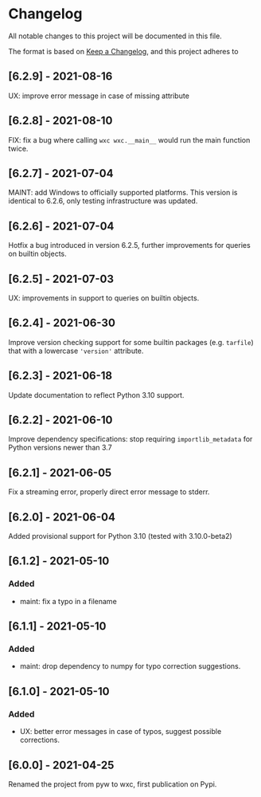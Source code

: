 # Changelog
All notable changes to this project will be documented in this file.

The format is based on [Keep a Changelog](https://keepachangelog.com/en/1.0.0/),
and this project adheres to

## [6.2.9] - 2021-08-16

UX: improve error message in case of missing attribute

## [6.2.8] - 2021-08-10

FIX: fix a bug where calling `wxc wxc.__main__` would run the main function twice.

## [6.2.7] - 2021-07-04

MAINT: add Windows to officially supported platforms.
This version is identical to 6.2.6, only testing infrastructure was updated.

## [6.2.6] - 2021-07-04

Hotfix a bug introduced in version 6.2.5, further improvements for queries on
builtin objects.

## [6.2.5] - 2021-07-03

UX: improvements in support to queries on builtin objects.

## [6.2.4] - 2021-06-30

Improve version checking support for some builtin packages (e.g. `tarfile`) that with a
lowercase `'version'` attribute.

## [6.2.3] - 2021-06-18

Update documentation to reflect Python 3.10 support.

## [6.2.2] - 2021-06-10

Improve dependency specifications: stop requiring `importlib_metadata` for
Python versions newer than 3.7

## [6.2.1] - 2021-06-05
Fix a streaming error, properly direct error message to stderr.

## [6.2.0] - 2021-06-04
Added provisional support for Python 3.10 (tested with 3.10.0-beta2)

## [6.1.2] - 2021-05-10
### Added
- maint: fix a typo in a filename

## [6.1.1] - 2021-05-10
### Added
- maint: drop dependency to numpy for typo correction suggestions.

## [6.1.0] - 2021-05-10
### Added
- UX: better error messages in case of typos, suggest possible corrections.

## [6.0.0] - 2021-04-25
Renamed the project from pyw to wxc, first publication on Pypi.
